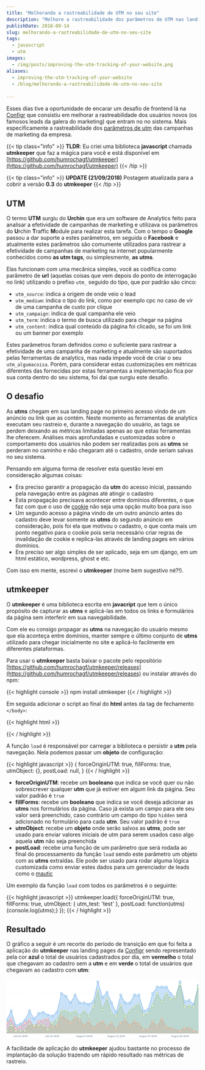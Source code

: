 ```yaml
---
title: "Melhorando a rastreabilidade de UTM no seu site"
description: "Melhore a rastreabilidade dos parâmetros de UTM nas landing pages de seus site de forma fácil com o utmkeeper"
publishDate: 2018-09-14
slug: melhorando-a-rastreabilidade-de-utm-no-seu-site
tags:
  - javascript
  - utm
images:
  - /img/posts/improving-the-utm-tracking-of-your-website.png
aliases:
  - improving-the-utm-tracking-of-your-website
  - /blog/melhorando-a-rastreabilidade-de-utm-no-seu-site

---
```


Esses dias tive a oportunidade de encarar um desafio de frontend lá na [Configr](https://configr.com/?utm_source=humberto&utm_campaign=post-utm&utm_content=link-intro) que consistiu em melhorar a rastreabilidade dos usuários novos (os famosos leads da galera do marketing) que entram no no sistema. Mais especificamente a rastreabilidade dos [parâmetros de utm](https://en.wikipedia.org/wiki/UTM_parameters) das campanhas de marketing da empresa.

{{< tip class="info" >}}
**TLDR**: Eu criei uma biblioteca **javascript** chamada **utmkeeper** que faz a mágica para você e está disponível em [https://github.com/humrochagf/utmkeeper](https://github.com/humrochagf/utmkeeper)
{{< /tip >}}

{{< tip class="info" >}}
**UPDATE (21/09/2018)** Postagem atualizada para a cobrir a versão **0.3** do **utmkeeper**
{{< /tip >}}

## UTM

O termo **UTM** surgiu do **Urchin** que era um software de Analytics feito para analisar a efetividade de campanhas de marketing e utilizava os parâmetros do **U**rchin **T**raffic **M**odule para realizar esta tarefa. Com o tempo o **Google** passou a dar suporte a estes parâmetros, em seguida o **Facebook** e atualmente estes parâmetros são comumente utilizados para rastrear a efetividade de campanhas de marketing na internet popularmente conhecidos como **as utm tags**, ou simplesmente, **as utms**.

Elas funcionam com uma mecânica simples, você as codifica como parâmetro de **url** (aquelas coisas que vem depois do ponto de interrogação no link) utilizando o prefixo `utm_` seguido do tipo, que por padrão são cinco:

- `utm_source`: indica a origem de onde veio o lead
- `utm_medium`: indica o tipo do link, como por exemplo cpc no caso de vir de uma campanha de custo por clique
- `utm_campaign`: indica de qual campanha ele veio
- `utm_term`: indica o termo de busca utilizado para chegar na página
- `utm_content`: indica qual conteúdo da página foi clicado, se foi um link ou um banner por exemplo

Estes parâmetros foram definidos como o suficiente para rastrear a efetividade de uma campanha de marketing e atualmente são suportados pelas ferramentas de analytics, mas nada impede você de criar o seu `utm_algumacoisa`. Porém, para considerar estas customizações em métricas diferentes das fornecidas por estas ferramentas a implementação fica por sua conta dentro do seu sistema, foi daí que surgiu este desafio.

## O desafio

As **utms** chegam em sua landing page no primeiro acesso vindo de um anúncio ou link que as contém. Neste momento as ferramentas de analytics executam seu rastreio e, durante a navegação do usuário, as tags se perdem deixando as métricas limitadas apenas ao que estas ferramentas lhe oferecem. Análises mais aprofundadas e customizadas sobre o comportamento dos usuários não podem ser realizadas pois as **utms** se perderam no caminho e não chegaram até o cadastro, onde seriam salvas no seu sistema.

Pensando em alguma forma de resolver esta questão levei em consideração algumas coisas:

- Era preciso garantir a propagação da **utm** do acesso inicial, passando pela navegação entre as páginas até atingir o cadastro
- Esta propagação precisava acontecer entre domínios diferentes, o que faz com que o uso de [cookie](https://developer.mozilla.org/pt-BR/docs/Web/HTTP/Cookies) não seja uma opção muito boa para isso
- Um segundo acesso a página vindo de um outro anúncio antes do cadastro deve levar somente as **utms** do segundo anúncio em consideração, pois foi ela que motivou o cadastro, o que conta mais um ponto negativo para o cookie pois seria necessário criar regras de invalidação de cookie e replica-las através de landing pages em vários domínios.
- Era preciso ser algo simples de ser aplicado, seja em um django, em um html estático, wordpress, ghost e etc.

Com isso em mente, escrevi o **utmkeeper** (nome bem sugestivo né?!).

## utmkeeper

O **utmkeeper** é uma biblioteca escrita em **javacript** que tem o único propósito de capturar as **utms** e aplicá-las em todos os links e formulários da página sem interferir em sua navegabilidade.

Com ele eu consigo propagar as **utms** na navegação do usuário mesmo que ela aconteça entre domínios, manter sempre o último conjunto de **utms** utilizado para chegar inicialmente no site e aplicá-lo facilmente em diferentes plataformas.

Para usar o **utmkeeper** basta baixar o pacote pelo repositório [https://github.com/humrochagf/utmkeeper/releases](https://github.com/humrochagf/utmkeeper/releases)  ou instalar através do npm:

{{< highlight console >}}
npm install utmkeeper
{{< / highlight >}}

Em seguida adicionar o script ao final do **html** antes da tag de fechamento `</body>`:

{{< highlight html >}}
<script src="path/to/utmkeeper.js" charset="utf-8"></script>
<script charset="utf-8">
  utmkeeper.load();
</script>
{{< / highlight >}}

A função `load` é responsável por carregar a biblioteca e persistir a **utm** pela navegação. Nela podemos passar um **objeto** de configuração:

{{< highlight javascript >}}
{
  forceOriginUTM: true,
  fillForms: true,
  utmObject: {},
  postLoad: null,
}
{{< / highlight >}}

- **forceOriginUTM**: recebe um **booleano** que indica se você quer ou não sobrescrever qualquer **utm** que já estiver em algum link da página. Seu valor padrão é `true`
- **fillForms**: recebe um **booleano** que indica se você deseja adicionar as **utms** nos formulários da página. Caso já exista um campo para ele seu valor será preenchido, caso contrário um campo do tipo `hidden` será adicionado no formulário para cada **utm**. Seu valor padrão é `true`
- **utmObject**: recebe um **objeto** onde serão salvos as **utms**, pode ser usado para enviar valores iniciais de utm para serem usados caso algo aquela **utm** não seja preenchida
- **postLoad**: recebe uma função de um parâmetro que será rodada ao final do processamento da função `load` sendo este parâmetro um objeto com as **utms** extraídas. Ele pode ser usado para rodar alguma lógica customizada como enviar estes dados para um gerenciador de leads como o [mautic](https://www.mautic.org/)

Um exemplo da função `load` com todos os parâmetros é o seguinte:

{{< highlight javascript >}}
utmkeeper.load({
  forceOriginUTM: true,
  fillForms: true,
  utmObject: {
    utm_test: 'test'
  },
  postLoad: function(utms){console.log(utms);}
});
{{< / highlight >}}

## Resultado

O gráfico a seguir é um recorte do período de transição em que foi feita a aplicação do **utmkeeper** nas landing pages da [Configr](https://configr.com/?utm_source=humberto&utm_campaign=post-utm&utm_content=link-resultado) sendo representado pela cor **azul** o total de usuários cadastrados por dia, em **vermelho** o total que chegavam ao cadastro sem a **utm** e em **verde** o total de usuários que chegavam ao cadastro com **utm**:

![gráfico de utm](assets/utm-graph.png)

A facilidade de aplicação do **utmkeeper** ajudou bastante no processo de implantação da solução trazendo um rápido resultado nas métricas de rastreio.

